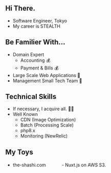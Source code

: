 ## Hi There.

 - Software Engineer, Tokyo
 - My career is STEALTH

## Be Familier With...

 - Domain Expert
    - Accounting 💰
    - Payment & Bills 💰
 - Large Scale Web Applications 📱
 - Management Small Tech Team 🐬

## Technical Skills

 - If necessary, I acquire all. 🧑‍💻
 - Well Known
    - CDN (Image Optimization)
    - Batch (Processing Scale)
    - php8.x
    - Monitoring (NewRelic)

## My Toys

 - the-shashi.com
 　　　 - Nuxt.js on AWS S3.
